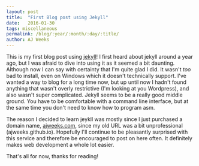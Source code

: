 ```yaml
---
layout: post
title:  "First Blog post using Jekyll"
date:   2016-01-30
tags: miscellaneous
permalink: /blog/:year/:month/:day/:title/
author: AJ Weeks
---
```


This is my first blog post using [jekyll](https://jekyllrb.com/)! I first heard about jekyll around a year ago, but I was afraid to dive into using it as it seemed a bit daunting. Although now I can say with certainty that I'm quite glad I did. It wasn't *too* bad to install, even on Windows which it doesn't technically support. I've wanted a way to blog for a long time now, but up until now I hadn't found anything that wasn't overly restrictive (I'm looking at you Wordpress), and also wasn't super complicated. Jekyll seems to be a really good middle ground. You have to be comfortable with a command line interface, but at the same time you don't need to know how to program asm.

The reason I decided to learn jeykll was mostly since I just purchased a domain name, [ajweeks.com](http://ajweeks.com), since my old URL was a bit unprofessional (ajweeks.github.io). Hopefully I'll continue to be pleasantly surprised with this service and therefore be encouraged to post on here often. It definitely makes web development a whole lot easier.

That's all for now, thanks for reading!
